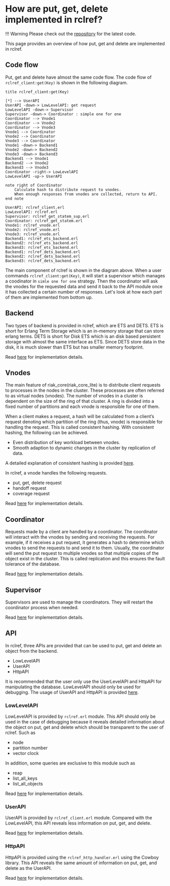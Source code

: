 # How are put, get, delete implemented in rclref?

!!! Warning
    Please check out the [repository](https://github.com/wattlebirdaz/rclref) for the latest code.

This page provides an overview of how put, get and delete are implemented in rclref.

## Code flow

Put, get and delete have almost the same code flow. 
The code flow of `rclref_client:get(Key)` is shown in the following diagram.

```plantuml
title rclref_client:get(Key)

[*] --> UserAPI 
UserAPI -down-> LowLevelAPI: get request
LowLevelAPI -down-> Supervisor
Supervisor -down-> Coordinator : simple one for one
Coordinator --> Vnode1
Coordinator --> Vnode2
Coordinator --> Vnode3
Vnode1 --> Coordinator
Vnode2 --> Coordinator
Vnode3 --> Coordinator
Vnode1 -down-> Backend1
Vnode2 -down-> Backend2
Vnode3 -down-> Backend3
Backend1 --> Vnode1
Backend2 --> Vnode2
Backend3 --> Vnode3
Coordinator -right-> LowLevelAPI
LowLevelAPI -up-> UserAPI

note right of Coordinator
    Calculate hash to distribute request to vnodes.
    When enough responses from vnodes are collected, return to API.
end note

UserAPI: rclref_client.erl
LowLevelAPI: rclref.erl
Supervisor: rclref_get_statem_sup.erl
Coordinator: rclref_get_statem.erl
Vnode1: rclref_vnode.erl
Vnode2: rclref_vnode.erl
Vnode3: rclref_vnode.erl
Backend1: rclref_ets_backend.erl
Backend2: rclref_ets_backend.erl
Backend3: rclref_ets_backend.erl
Backend1: rclref_dets_backend.erl
Backend2: rclref_dets_backend.erl
Backend3: rclref_dets_backend.erl

```

The main component of rclref is shown in the diagram above.
When a user commands `rclref_client:get(Key)`, it will start a supervisor which manages a coodinator in `simle one for one` strategy. Then the coordinator will ask the vnodes for the requested data and send it back to the API module once it has collected a certain number of responses. Let's look at how each part of them are implemented from bottom up.

## Backend

Two types of backend is provided in rclref, which are ETS and DETS.
ETS is short for Erlang Term Storage which is an in-memory storage that can store erlang terms. DETS is short for Disk ETS which is an disk based persistent storage with almost the same interface as ETS. Since DETS store data in the disk, it is much slower than ETS but has smaller memory footprint.

Read [here](backend.md) for implementation details.

## Vnodes

The main feature of riak_core(riak_core_lite) is to distribute client requests to processes in the nodes in the cluster. These processes are often referred to as virtual nodes (vnodes). The number of vnodes in a cluster is dependent on the size of the ring of that cluster. A ring is divided into a fixed number of partitions and each vnode is responsible for one of them. 

When a client makes a request, a hash will be calculated from a client’s request denoting which partition of the ring (thus, vnode) is responsible for handling the request. This is called consistent hashing. With consistent hashing, the following can be achieved.

- Even distribution of key workload between vnodes.
- Smooth adaption to dynamic changes in the cluster by replication of data.

A detailed explanation of consistent hashing is provided [here](http://blog.carlosgaldino.com/consistent-hashing.html).

In rclref, a vnode handles the following requests.

- put, get, delete request
- handoff request
- coverage request

Read [here](vnodes.md) for implementation details.

## Coordinator

Requests made by a client are handled by a coordinator. The coordinator will interact with the vnodes by sending and receiving the requests. For example, if it receives a put request, it generates a hash to determine which vnodes to send the requests to and send it to them. Usually, the coordinator will send the put request to multiple vnodes so that multiple copies of the object exist in the cluster. This is called replication and this ensures the fault tolerance of the database. 

Read [here](coordinator.md) for implementation details.

## Supervisor

Supervisors are used to manage the coordinators. They will restart the coordinator process when needed.

Read [here](supervisor.md) for implementation details.


## API

In rclref, three APIs are provided that can be used to put, get and delete an object from the backend. 

- LowLevelAPI
- UserAPI
- HttpAPI

It is recommended that the user only use the UserLevelAPI and HttpAPI for manipulating the database. LowLevelAPI should only be used for debugging.
The usage of UserAPI and HttpAPI is provided [here](usage.md).

### LowLevelAPI

LowLevelAPI is provided by `rclref.erl` module. This API should only be used in the case of debugging because it reveals detailed information about the object on put, get and delete which should be transparent to the user of rclref. Such as

- node
- partition number
- vector clock 

In addition, some queries are exclusive to this module such as

- reap
- list_all_keys
- list_all_objects

Read [here](lowlevelapi.md) for implementation details.

### UserAPI

UserAPI is provided by `rclref_client.erl` module. Compared with the LowLevelAPI, this API reveals less information on put, get, and delete. 

Read [here](userapi.md) for implementation details.

### HttpAPI

HttpAPI is provided using the `rclref_http_handler.erl` using the Cowboy library. This API reveals the same amount of information on put, get, and delete as the UserAPI.

Read [here](httpapi.md) for implementation details.


